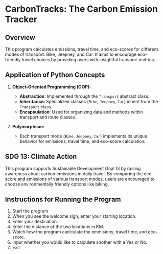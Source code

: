 # CarbonTracks: The Carbon Emission Tracker

## Overview
This program calculates emissions, travel time, and eco-scores for different modes of transport: Bike, Jeepney, and Car. 
It aims to encourage eco-friendly travel choices by providing users with insightful transport metrics.

## Application of Python Concepts
1. **Object-Oriented Programming (OOP):**
   - **Abstraction:** Implemented through the `Transport` abstract class.
   - **Inheritance:** Specialized classes (`Bike`, `Jeepney`, `Car`) inherit from the `Transport` class.
   - **Encapsulation:** Used for organizing data and methods within transport and route classes.

2. **Polymorphism:**
   - Each transport mode (`Bike`, `Jeepney`, `Car`) implements its unique behavior for emissions, travel time, and eco-score calculation.

## SDG 13: Climate Action
This program supports Sustainable Development Goal 13 by raising awareness about carbon emissions in daily travel. 
By comparing the eco-score and emissions of various transport modes, users are encouraged to choose environmentally friendly options like biking.

## Instructions for Running the Program
1. Start the program 
2. When you see the welcome sign, enter your starting location.
4. Enter your destination.
5. Enter the distance of the two locations in KM.
6. Watch how the program caclculate the emmisions, travel time, and eco-score.
7. Input whether you would like to calculate another with a Yes or No.
8. Exit
